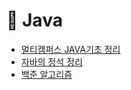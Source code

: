 # 📌 Java
- <a href="https://github.com/dev-ku/Java/tree/main/MultiCampus_Java">멀티캠퍼스 JAVA기초 정리</a>
- <a href="https://dev-ku.tistory.com/category/BackEnd/JAVA">자바의 정석 정리</a>
- <a href="https://dev-ku.tistory.com/category/%EC%95%8C%EA%B3%A0%EB%A6%AC%EC%A6%98%2C%20%EC%9E%90%EB%A3%8C%EA%B5%AC%EC%A1%B0/%EB%B0%B1%EC%A4%80%20%EC%95%8C%EA%B3%A0%EB%A6%AC%EC%A6%98">백준 알고리즘</a>
